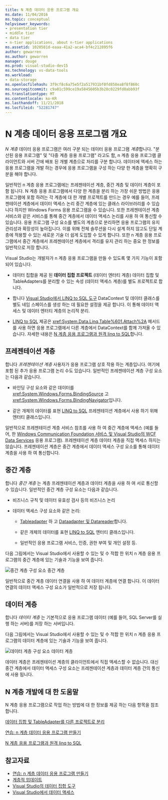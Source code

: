 ```yaml
---
title: N 계층 데이터 응용 프로그램 개요
ms.date: 11/04/2016
ms.topic: conceptual
helpviewer_keywords:
- presentation tier
- middle tier
- data tier
- n-tier applications, about n-tier applications
ms.assetid: 1020581d-eaaa-41a2-aca4-bf4c212895f6
author: gewarren
ms.author: gewarren
manager: douge
ms.prod: visual-studio-dev15
ms.technology: vs-data-tools
ms.workload:
- data-storage
ms.openlocfilehash: 3f9cf8c6a75e5f2a517931bf0fd858ea8f8f860c
ms.sourcegitcommit: c9a01c599ce19a5845605b3b28c0229fd0abb93f
ms.translationtype: MT
ms.contentlocale: ko-KR
ms.lasthandoff: 11/21/2018
ms.locfileid: "52281747"
---
```

# <a name="n-tier-data-applications-overview"></a>N 계층 데이터 응용 프로그램 개요
*N 계층* 데이터 응용 프로그램은 여러 구분 되는 데이터 응용 프로그램 *계층*합니다. "분산된 응용 프로그램" 및 "다중 계층 응용 프로그램" 라고도 함, n 계층 응용 프로그램 클라이언트와 서버 간에 배포 된 개별 계층으로 처리를 구분 합니다. 데이터에 액세스 하는 응용 프로그램을 개발 하는 경우에 응용 프로그램을 구성 하는 다양 한 계층을 명확히 구분을 해야 합니다.

일반적인 n 계층 응용 프로그램에는 프레젠테이션 계층, 중간 계층 및 데이터 계층이 포함 됩니다. N 계층 응용 프로그램에서 다양 한 계층을 분리 하는 가장 쉬운 방법은 응용 프로그램에 포함 하려는 각 계층에 대 한 개별 프로젝트를 만드는 경우 예를 들어, 프레젠테이션 계층에서 데이터 액세스 논리 중간 계층에 있는 클래스 라이브러리를 수 있습니다 하지만 Windows Forms 응용 프로그램을 수 있습니다. 또한 프레젠테이션 계층 서비스와 같은 서비스를 통해 중간 계층에서 데이터 액세스 논리를 사용 하 여 통신할 수 있습니다. 응용 프로그램 구성 요소를 별도의 계층으로 분리하면 응용 프로그램의 유지 관리성과 확장성이 높아집니다. 이를 위해 전체 솔루션을 다시 설계 하지 않고도 단일 계층에 적용할 수 있는 새로운 기술 더 쉽게 도입할 수 있게 합니다. 또한 n 계층 응용 프로그램에서 중간 계층에서 프레젠테이션 계층에서 격리를 유지 관리 하는 중요 한 정보를 일반적으로 저장 합니다.

Visual Studio는 개발자가 n 계층 응용 프로그램을 만들 수 있도록 몇 가지 기능이 포함 되어 있습니다.

-   데이터 집합을 제공 된 **데이터 집합 프로젝트** (데이터 엔터티 계층) 데이터 집합 및 TableAdapters를 분리할 수 있는 속성 (데이터 액세스 계층)를 별도 프로젝트로 합니다.

-   합니다 [Visual Studio에서 LINQ to SQL 도구](../data-tools/linq-to-sql-tools-in-visual-studio2.md) DataContext 및 데이터 클래스를 별도 네임 스페이스를 생성 하는 데 필요한 설정을 제공 합니다. 이 통해 데이터 액세스 및 데이터 엔터티 계층의 논리적 분리.

-   [LINQ to SQL](/dotnet/framework/data/adonet/sql/linq/index) 제공은 <xref:System.Data.Linq.Table%601.Attach%2A> 메서드를 사용 하면 응용 프로그램에서 다른 계층에서 DataContext를 함께 가져올 수 있습니다. 자세한 내용은 [N 계층 응용 프로그램과 원격 linq to SQL](/dotnet/framework/data/adonet/sql/linq/n-tier-and-remote-applications-with-linq-to-sql)합니다.

## <a name="presentation-tier"></a>프레젠테이션 계층
합니다 *프레젠테이션 계층* 사용자가 응용 프로그램 상호 작용 하는 계층입니다. 여기에 포함 된 추가 응용 프로그램 논리 수도 있습니다. 일반적인 프레젠테이션 계층 구성 요소는 다음과 같습니다.

-   바인딩 구성 요소와 같은 데이터를 <xref:System.Windows.Forms.BindingSource> 고 <xref:System.Windows.Forms.BindingNavigator>입니다.

-   같은 개체의 데이터를 표현 [LINQ to SQL](/dotnet/framework/data/adonet/sql/linq/index) 프레젠테이션 계층에서 사용 하기 위해 엔터티 클래스입니다.

일반적으로 프레젠테이션 계층 서비스 참조를 사용 하 여 중간 계층에 액세스 (예를 들어, 한 [Windows Communication Foundation 서비스 및 Visual Studio의 WCF Data Services](../data-tools/windows-communication-foundation-services-and-wcf-data-services-in-visual-studio.md) 응용 프로그램). 프레젠테이션 계층 데이터 계층을 직접 액세스 하지는 않습니다. 프레젠테이션 계층은 중간 계층에서 데이터 액세스 구성 요소를 통해 데이터 계층을 사용 하 여 통신합니다.

## <a name="middle-tier"></a>중간 계층
합니다 *중간 계층* 는 계층 프레젠테이션 계층과 데이터 계층을 사용 하 여 서로 통신할 수 있습니다. 일반적인 중간 계층 구성 요소는 다음과 같습니다.

-   비즈니스 규칙 및 데이터 유효성 검사 등의 비즈니스 논리

-   데이터 액세스 구성 요소와 같은 논리:

    -   [Tableadapter](create-and-configure-tableadapters.md) 하 고 [Dataadapter 및 Datareader](/dotnet/framework/data/adonet/dataadapters-and-datareaders)합니다.

    -   같은 개체의 데이터를 표현 [LINQ to SQL](/dotnet/framework/data/adonet/sql/linq/index) 엔터티 클래스입니다.

    -   일반적인 응용 프로그램 서비스, 인증, 권한 부여 및 개인 설정 등.

다음 그림에서는 Visual Studio에서 사용할 수 있는 및 수 적합 한 위치 n 계층 응용 프로그램의 중간 계층에 있는 기술과 기능을 보여 줍니다.

![중간 계층 구성 요소](../data-tools/media/ntiermid.png) 중간 계층

일반적으로 중간 계층 데이터 연결을 사용 하 여 데이터 계층에 연결 합니다. 이 데이터 연결의 데이터 액세스 구성 요소가 일반적으로 저장 됩니다.

## <a name="data-tier"></a>데이터 계층
합니다 *데이터 계층* 는 기본적으로 응용 프로그램 데이터 (예를 들어, SQL Server를 실행 하는 서버)를 저장 하는 서버입니다.

다음 그림에서는 Visual Studio에서 사용할 수 있는 및 수 적합 한 위치 n 계층 응용 프로그램의 데이터 계층에 있는 기술과 기능을 보여 줍니다.

![데이터 계층 구성 요소](../data-tools/media/ntierdatatier.png) 데이터 계층

데이터 계층은 프레젠테이션 계층의 클라이언트에서 직접 액세스할 수 없습니다. 대신 중간 계층에서 데이터 액세스 구성 요소는 프레젠테이션 계층과 데이터 계층 간의 통신에 사용 됩니다.

## <a name="help-for-n-tier-development"></a>N 계층 개발에 대 한 도움말
N 계층 응용 프로그램으로 작업 하는 방법에 대 한 정보를 제공 하는 다음 항목을 참조 합니다.

[데이터 집합 및 TableAdapter를 다른 프로젝트로 분리](../data-tools/separate-datasets-and-tableadapters-into-different-projects.md)

[연습: n 계층 데이터 응용 프로그램 만들기](../data-tools/walkthrough-creating-an-n-tier-data-application.md)

[N 계층 응용 프로그램과 원격 linq to SQL](/dotnet/framework/data/adonet/sql/linq/n-tier-and-remote-applications-with-linq-to-sql)

## <a name="see-also"></a>참고자료

- [연습: n 계층 데이터 응용 프로그램 만들기](../data-tools/walkthrough-creating-an-n-tier-data-application.md)
- [계층적 업데이트](../data-tools/hierarchical-update.md)
- [Visual Studio의 데이터 집합 도구](../data-tools/dataset-tools-in-visual-studio.md)
- [Visual Studio에서 데이터 액세스](../data-tools/accessing-data-in-visual-studio.md)